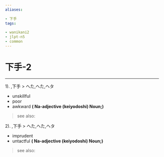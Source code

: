 ```yaml
---
aliases:
    
- 下手
tags:
    
- wanikani2
- jlpt-n5
- common
---
```


# 下手-2
---
1).
,下手 > へた,へた,ヘタ

- unskillful
- poor
- awkward
**( Na-adjective (keiyodoshi) Noun;)**
> see also: 
            
2).
,下手 > へた,へた,ヘタ

- imprudent
- untactful
**( Na-adjective (keiyodoshi) Noun;)**
> see also: 
            